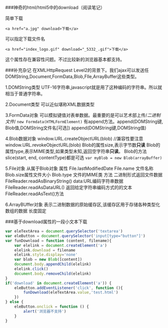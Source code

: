 ###神奇的html/html5中的download（阅读笔记）

简单下载
```
<a href="a.jpg" download>下载</a>
```

可以指定下载文件名
```
<a href="index_logo.gif" download="_5332_.gif">下载</a>
```


这个属性存在兼容性问题。不过比较新的浏览器基本都支持。


###补充杂记
在XMLHttpRequest Level2的背景下。我们ajax可以发送任DOMString,Document,FormData,Blob,FIle,ArrayBuffer这些类型。

1.DOMString类型  UTF-16字符串,javascript就是用了这种编码的字符串。所以就相当于普通字符串。

2.Document类型
可以近似堪称XML数据类型

3.FormData对象
可以模拟键值对表单数据。最重要的是可以艺术部上传/*二进制文件*/
`new Formdata(HTMLFormElement)`
有append方法。append(DOMString键, Blob值,DOMString文件名[可选])
append(DOMString键,DOMString值)

4.Blob数据对象
window.URL.createObjectURL(blob) //兼容性要注意
window.URL.revokeObjectURL(blob)
Blob的属性size,表示字节数**只读**
Blob的属性type,表示MIME类型,如果类型未知,返回空字符串**只读**。
Blob的方法slice(start, end, contentType)都是可选
`var myBlob = new Blob(arrayBuffer)`


5.File对象 从属于Blob对象
属性
File.lastModifiedDate
File.name 文件名称
Blob.size属性文件大小
Blob.type 文件的MIME类
方法 
二进制形式返回文件数据  FileReader.readAsBinaryString()
data:URL编码字符串数据  FileReader.readAsDataURL()
返回给定字符串编码方式的的文本  FileReader.readAsText()方法

6.ArrayBUffer对象 表示二进制数据的原始缓存区,该缓存区用于存储各种类型化数组的数据
长度固定

###基于download属性的一段小文本下载
```javascript
var eleTextArea = document.querySelector('textarea')
var eleButton = document.querySelector('input[type="button"]')
var funDownload = function (content, filename){
    var elelink = document.createElement('a')
    elelink.download = filename
    elelink.style.display='none'
    var blob = new Blob([content])
    document.body.appendChild(elelink)
    elelink.click()
    document.body.removeChild(elelink)
}
if('download' in document.createElement('a')) {
    eleButton.addEventListener('click', function (){
        funDownload(eleTextArea.value,'test.html')
    })
} else {
    eleButton.onclick = function () {
        alert('浏览器不支持')
    }
}